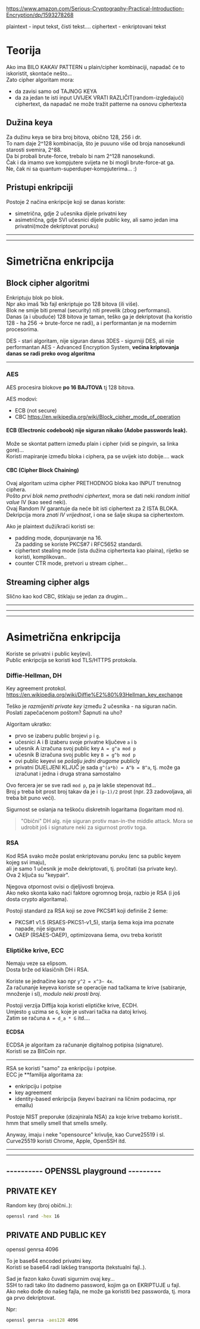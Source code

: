 

https://www.amazon.com/Serious-Cryptography-Practical-Introduction-Encryption/dp/1593278268

plaintext - input tekst, čisti tekst....
ciphertext - enkriptovani tekst

# Teorija

Ako ima BILO KAKAV PATTERN u plain/cipher kombinaciji, napadač će to iskoristit, skontaće nešto...  
Zato cipher algoritam mora:
- da zavisi samo od TAJNOG KEYA
- da za jedan te isti input UVIJEK VRATI RAZLIČIT(random-izgledajući) ciphertext, da napadač ne može tražit patterne na osnovu ciphertexta

## Dužina keya
Za dužinu keya se bira broj bitova, obično 128, 256 i dr.  
To nam daje 2^128 kombinacija, što je puuuno više od broja nanosekundi starosti svemira, 2^88.  
Da bi probali brute-force, trebalo bi nam 2^128 nanosekundi.  
Čak i da imamo sve kompjutere svijeta ne bi mogli brute-force-at ga.  
Ne, čak ni sa quantum-superduper-kompjuterima... :)

## Pristupi enkripciji
Postoje 2 načina enkripcije koji se danas koriste:
- simetrična, gdje 2 učesnika dijele privatni key
- asimetrična, gdje SVI učesnici dijele public key, ali samo jedan ima privatni(može dekriptovat poruku)

---------------------------------------
---------------------------------------
# Simetrična enkripcija

## Block cipher algoritmi

Enkriptuju blok po blok.  
Npr ako imaš 1kb fajl enkriptuje po 128 bitova (ili više).  
Blok ne smije biti premal (security) niti prevelik (zbog performansi).  
Danas (a i ubuduće) 128 bitova je taman, teško ga je dekriptovat (ha koristio 128 - ha 256 -> brute-force ne radi), 
a i performantan je na modernim procesorima.

DES - stari algoritam, nije siguran danas
3DES - sigurniji DES, ali nije performantan
AES - Advanced Encryption System, **većina kriptovanja danas se radi preko ovog algoritma**


-------------------------------
### AES
AES procesira blokove **po 16 BAJTOVA** tj 128 bitova.  


AES modovi:
- ECB (not secure)
- CBC
https://en.wikipedia.org/wiki/Block_cipher_mode_of_operation

####  ECB (Electronic codebook) nije siguran nikako (Adobe passwords leak).  
Može se skontat pattern između plain i cipher (vidi se pingvin, sa linka gore)...   
Koristi mapiranje između bloka i ciphera, pa se uvijek isto dobije.... wack

#### CBC (Cipher Block Chaining)  
Ovaj algoritam uzima cipher PRETHODNOG bloka kao INPUT trenutnog ciphera.  
Pošto *prvi blok nema prethodni ciphertext*, mora se dati neki *random initial value* IV (kao seed neki).  
Ovaj Random IV garantuje da neće bit isti ciphertext za 2 ISTA BLOKA.  
Dekripcija mora *znati IV vrijednost*, i ona se šalje skupa sa ciphertextom.

Ako je plaintext duži/kraći koristi se:
- padding mode, dopunjavanje na 16.  
Za padding se koriste PKCS#7 i RFC5652 standardi.
- ciphertext stealing mode (ista dužina ciphertexta kao plaina), rijetko se koristi, komplikovan..
- counter CTR mode, pretvori u stream cipher...

## Streaming cipher algs
Slično kao kod CBC, štiklaju se jedan za drugim...

---------------------------------------
---------------------------------------
---------------------------------------
# Asimetrična enkripcija
Koriste se privatni i public key(evi).  
Public enkripcija se koristi kod TLS/HTTPS protokola.

### Diffie-Hellman, DH

Key agreement protokol.  
https://en.wikipedia.org/wiki/Diffie%E2%80%93Hellman_key_exchange

Teško je *razmijeniti private key* između 2 učesnika - na siguran način.  
Poslati zapečaćenom poštom? Šapnuti na uho? 

Algoritam ukratko:
- prvo se izaberu public brojevi `p` i `g`.
- učesnici A i B izaberu svoje privatne ključeve `a` i `b`
- učesnik A izračuna svoj public key `A = g^a mod p`
- učesnik B izračuna svoj public key `B = g^b mod p`
- ovi public keyevi se *pošalju jedni drugome* publicly
- privatni DIJELJENI KLJUČ je sada `g^(a*b) = A^b = B^a`, tj. može ga izračunat i jedna i druga strana samostalno

Ovo fercera jer se sve radi `mod p`, pa je lakše stepenovat itd...  
Broj `p` treba bit prost broj takav da je i `(p-1)/2` prost (npr. 23 zadovoljava, ali treba bit puno veći).

Sigurnost se oslanja na teškoću diskretnih logaritama (logaritam mod n).

> "Obični" DH alg. nije siguran protiv man-in-the middle attack.
> Mora se udrobit još i signature neki za sigurnost protiv toga.

### RSA
Kod RSA svako može poslat enkriptovanu poruku (enc sa public keyem kojeg svi imaju),  
ali je samo 1 učesnik je može dekriptovati, tj. pročitati (sa private key).  
Ova 2 ključa su "keypair".

Njegova otpornost ovisi o djeljivosti brojeva.  
Ako neko skonta kako naći faktore ogromnog broja, razbio je RSA (i još dosta crypto algoritama).

Postoji standard za RSA koji se zove PKCS#1 koji definiše 2 šeme:
- PKCS#1 v1.5 (RSAES-PKCS1-v1_5), starija šema koja ima poznate napade, nije sigurna
- OAEP (RSAES-OAEP), optimizovana šema, ovu treba koristit

### Eliptičke krive, ECC
Nemaju veze sa elipsom.  
Dosta brže od klasičnih DH i RSA.

Koriste se jednačine kao npr `y^2 = x^3– 4x`.  
Za računanje keyeva koriste se operacije nad tačkama te krive (sabiranje, množenje i sl), *modulo neki prosti broj*.

Postoji verzija Diffija koja koristi eliptičke krive, ECDH.  
Umjesto `g` uzima se `G`, koje je ustvari tačka na datoj krivoj.  
Zatim se računa `A = d_a * G` itd....

#### ECDSA
ECDSA je algoritam za računanje digitalnog potipisa (signature).  
Koristi se za BitCoin npr.

------

RSA se koristi "samo" za enkripciju i potpise.  
ECC je **familija algoritama za:
- enkripciju i potpise
- key agreement
- identity-based enkripcija (keyevi bazirani na ličnim podacima, npr emailu)

Postoje NIST preporuke (dizajnirala NSA) za koje krive trebamo koristit.. hmm that smelly smell that smells smelly.  

Anyway, imaju i neke "opensource" krivulje, kao Curve25519 i sl.  
Curve25519 koristi Chrome, Apple, OpenSSH itd.





---------------------------------------

---------------------------------------
---------- OPENSSL playground ---------
---------------------------------------

## PRIVATE KEY
Random key (broj obični..):
```bash
openssl rand -hex 16
```


## PRIVATE AND PUBLIC KEY
openssl genrsa 4096

To je base64 encoded privatni key.  
Koristi se base64 radi lakšeg transporta (tekstualni fajl..).

Sad je fazon kako čuvati sigurnim ovaj key...  
SSH to radi tako što dadnemo password, kojim ga on EKRIPTUJE u fajl.  
Ako neko dođe do našeg fajla, ne može ga koristiti bez passworda, tj. mora ga prvo dekriptovat.

Npr:  
```bash
openssl genrsa -aes128 4096
```






